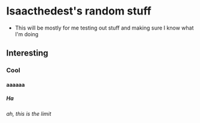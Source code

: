 # Isaacthedest's random stuff

* This will be mostly for me testing out stuff and making sure I know what I'm doing

## Interesting

### Cool

#### aaaaaa

##### Ha

###### ah, this is the limit

